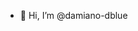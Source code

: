 - 👋 Hi, I’m @damiano-dblue


<!---
damiano-dblue/damiano-dblue is a ✨ special ✨ repository because its `README.md` (this file) appears on your GitHub profile.
You can click the Preview link to take a look at your changes.
--->
